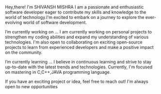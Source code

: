 

Hey,there! I'm SHIVANSH MISHRA
I am a passionate and enthusiastic software developer eager to contribute my skills and knowledge to the world of technology.I'm excited to embark on a journey to explore the ever-evolving world of software development.

I’m currently working on ...
I am currently working on personal projects to strengthen my coding abilities and expand my understanding of various technologies. I'm also open to collaborating on exciting open-source projects to learn from experienced developers and make a positive impact on the community.

I’m currently learning ...
I believe in continuous learning and strive to stay up-to-date with the latest trends and technologies. Currently, I'm focused on mastering in C,C++,JAVA programming language.

If you have an exciting project or idea, feel free to reach out! I'm always open to new opportunities
